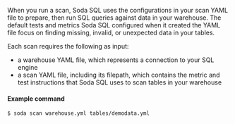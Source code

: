 When you run a scan, Soda SQL uses the configurations in your scan YAML file to prepare, then run SQL queries against data in your warehouse. The default tests and metrics Soda SQL configured when it created the YAML file focus on finding missing, invalid, or unexpected data in your tables.

Each scan requires the following as input:
- a warehouse YAML file, which represents a connection to your SQL engine
- a scan YAML file, including its filepath, which contains the metric and test instructions that Soda SQL uses to scan tables in your warehouse

#### Example command 
```shell
$ soda scan warehouse.yml tables/demodata.yml
```